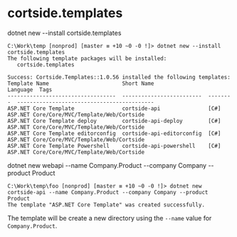 # cortside.templates

dotnet new --install cortside.templates

```
C:\Work\temp [nonprod] [master ≡ +10 ~0 -0 !]> dotnet new --install cortside.templates
The following template packages will be installed:
   cortside.templates

Success: Cortside.Templates::1.0.56 installed the following templates:
Template Name                       Short Name                 Language  Tags
----------------------------------  -------------------------  --------  -------------------------------------------
ASP.NET Core Template               cortside-api               [C#]      ASP.NET Core/Core/MVC/Template/Web/Cortside
ASP.NET Core Template deploy        cortside-api-deploy        [C#]      ASP.NET Core/Core/MVC/Template/Web/Cortside
ASP.NET Core Template editorconfig  cortside-api-editorconfig  [C#]      ASP.NET Core/Core/MVC/Template/Web/Cortside
ASP.NET Core Template Powershell    cortside-api-powershell    [C#]      ASP.NET Core/Core/MVC/Template/Web/Cortside
```

dotnet new webapi --name Company.Product --company Company --product Product

```
C:\Work\temp\foo [nonprod] [master ≡ +10 ~0 -0 !]> dotnet new cortside-api --name Company.Product --company Company --product Product
The template "ASP.NET Core Template" was created successfully.
```

The template will be create a new directory using the `--name` value for `Company.Product`.
